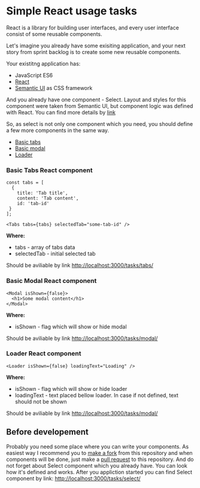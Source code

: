 # Simple React usage tasks
React is a library for building user interfaces, and every user interface consist of some reusable components.

Let's imagine you already have some exisiting application, and your next story from sprint backlog is to create some new reusable components. 

Your existitng application has: 
* JavaScript ES6
* [React](https://facebook.github.io/react/)
* [Semantic UI](http://semantic-ui.com/) as CSS framework

And you already have one component - Select. Layout and styles for this component were taken from Semantic UI, but component logic was defined with React. You can find more details by [link](https://github.com/mikhail-riabokon/simple_react_usage/blob/master/assets/tasks/select/select.jsx)

So, as select is not only one component which you need, you should define a few more components in the same way.
* [Basic tabs](http://semantic-ui.com/modules/tab.html#/examples)
* [Basic modal](http://semantic-ui.com/modules/modal.html)
* [Loader](http://semantic-ui.com/elements/loader.html)

### Basic Tabs React component
```react
const tabs = [
  {
    title: 'Tab title',
    content: 'Tab content',
    id: 'tab-id'
 }
];

<Tabs tabs={tabs} selectedTab="some-tab-id" />
```
**Where:**
* tabs - array of tabs data
* selectedTab - initial selected tab

Should be aviliable by link [http://localhost:3000/tasks/tabs/](http://localhost:3000/tasks/tabs/)

### Basic Modal React component
```react
<Modal isShown={false}>
  <h1>Some modal content</h1>
</Modal>
```
**Where:**
* isShown - flag which will show or hide modal

Should be aviliable by link [http://localhost:3000/tasks/modal/](http://localhost:3000/tasks/modal/)

### Loader React component
```react
<Loader isShown={false} loadingText="Loading" />
```
**Where:**
* isShown - flag which will show or hide loader
* loadingText - text placed bellow loader. In case if not defined, text should not be shown

Should be aviliable by link [http://localhost:3000/tasks/modal/](http://localhost:3000/tasks/loader/)

## Before developement
Probably you need some place where you can write your components. As easiest way I recommend you to [make a fork](https://help.github.com/articles/fork-a-repo/) from this repository and when components will be done, just make a [pull request](https://help.github.com/articles/using-pull-requests/) to this repository. And do not forget about Select component which you already have. You can look how it's defined and works. After you appliction started you can find Select component by link: [http://localhost:3000/tasks/select/](http://localhost:3000/tasks/select/)

